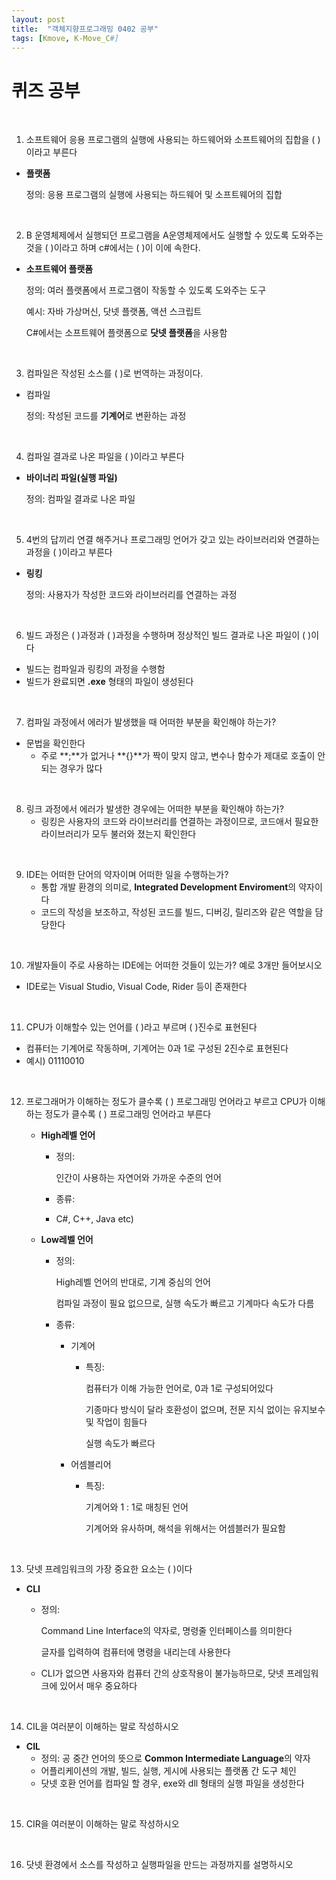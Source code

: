 ```yaml
---
layout: post
title:  "객체지향프로그래밍 0402 공부"
tags: [Kmove, K-Move_C#]
---
```


# 퀴즈 공부

<br>

1. 소프트웨어 응용 프로그램의 실행에 사용되는 하드웨어와 소프트웨어의 집합을 (   )이라고 부른다

- **플랫폼**

  정의: 응용 프로그램의 실행에 사용되는 하드웨어 및 소프트웨어의 집합

  <br>

2. B 운영체제에서 실행되던 프로그램을 A운영체제에서도 실행할 수 있도록 도와주는 것을   (  )이라고 하며  c#에서는 (   )이 이에 속한다.

- **소프트웨어 플랫폼**

  정의: 여러 플랫폼에서 프로그램이 작동할 수 있도록 도와주는 도구

  예시: 자바 가상머신, 닷넷 플랫폼, 액션 스크립트

  C#에서는 소프트웨어 플랫폼으로 **닷넷 플랫폼**을 사용함

  <br/>

3. 컴파일은 작성된 소스를  ( )로 번역하는  과정이다.

- 컴파일

  정의: 작성된 코드를 **기계어**로 변환하는 과정

  <br/>

4. 컴파일 결과로 나온 파일을 (    )이라고 부른다

- **바이너리 파일(실행 파일)**

  정의: 컴파일 결과로 나온 파일

<br/>

5. 4번의 답끼리 연결 해주거나 프로그래밍 언어가 갖고 있는 라이브러리와 연결하는 과정을 ( )이라고 부른다

- **링킹**

  정의: 사용자가 작성한 코드와 라이브러리를 연결하는 과정

<br/>

6. 빌드 과정은 ( )과정과 ( )과정을 수행하며 정상적인 빌드 결과로 나온 파일이 (      )이다

- 빌드는 컴파일과 링킹의 과정을 수행함
- 빌드가 완료되면 **.exe** 형태의 파일이 생성된다

<br/>

7. 컴파일 과정에서 에러가 발생했을 때 어떠한 부분을 확인해야 하는가?

- 문법을 확인한다
  - 주로 **;**가 없거나 **{}**가 짝이 맞지 않고, 변수나 함수가 제대로 호출이 안되는 경우가 많다

<br/>

8. 링크 과정에서 에러가 발생한 경우에는 어떠한 부분을 확인해야 하는가?
   - 링킹은 사용자의 코드와 라이브러리를 연결하는 과정이므로, 코드애서 필요한 라이브러리가 모두 불러와 졌는지 확인한다

<br/>

9. IDE는 어떠한 단어의 약자이며 어떠한 일을 수행하는가?
   - 통합 개발 환경의 의미로, **Integrated Development Enviroment**의 약자이다
   - 코드의 작성을 보조하고, 작성된 코드를 빌드, 디버깅, 릴리즈와 같은 역할을 담당한다

<br/>

10. 개발자들이 주로 사용하는 IDE에는 어떠한 것들이 있는가? 예로 3개만 들어보시오

- IDE로는 Visual Studio, Visual Code, Rider 등이 존재한다

<br/>

11. CPU가 이해할수 있는 언어를 (  )라고 부르며 (  )진수로 표현된다

- 컴퓨터는 기계어로 작동하며, 기계어는 0과 1로 구성된 2진수로 표현된다
- 예시) 01110010

<br/>

12. 프로그래머가 이해하는 정도가 클수록 ( ) 프로그래밍 언어라고 부르고 CPU가 이해하는 정도가 클수록 ( ) 프로그래밍 언어라고 부른다

    - **High레벨 언어**

      - 정의:

        인간이 사용하는 자연어와 가까운 수준의 언어

      - 종류:

      - C#, C++, Java etc)

    - **Low레벨 언어**

      - 정의:

        High레벨 언어의 반대로, 기계 중심의 언어

        컴파일 과정이 필요 없으므로, 실행 속도가 빠르고 기계마다 속도가 다름

      - 종류:

        - 기계어

          - 특징:

            컴퓨터가 이해 가능한 언어로, 0과 1로 구성되어있다

            기종마다 방식이 달라 호환성이 없으며, 전문 지식 없이는 유지보수 및 작업이 힘들다

            실행 속도가 빠르다

        - 어셈블리어

          - 특징:

            기계어와 1 : 1로 매칭된 언어

            기계어와 유사하며, 해석을 위해서는 어셈블러가 필요함

<br/>

13. 닷넷 프레임워크의 가장 중요한 요소는 (  )이다

- **CLI**

  - 정의:

    Command Line Interface의 약자로, 명령줄 인터페이스를 의미한다

    글자를 입력하여 컴퓨터에 명령을 내리는데 사용한다

  - CLI가 없으면 사용자와 컴퓨터 간의 상호작용이 불가능하므로, 닷넷 프레임워크에 있어서 매우 중요하다

<br/>

14. CIL을 여러분이 이해하는 말로 작성하시오

- **CIL**
  - 정의: 공 중간 언어의 뜻으로 **Common Intermediate Language**의 약자
  - 어플리케이션의 개발, 빌드, 실행, 게시에 사용되는 플랫폼 간 도구 체인
  - 닷넷 호환 언어를 컴파일 할 경우, exe와 dll 형태의 실행 파일을 생성한다

<br/>

15. CIR을 여러분이 이해하는 말로 작성하시오

    

<br/>

16. 닷넷 환경에서 소스를 작성하고 실행파일을 만드는 과정까지를 설명하시오
